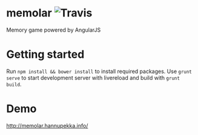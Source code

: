 memolar ![Travis](https://travis-ci.org/hannupekka/memolar.svg?branch=master)
=======

Memory game powered by AngularJS

Getting started
===============
Run `npm install && bower install` to install required packages. 
Use `grunt serve` to start development server with livereload and build with `grunt build`.

Demo
====
http://memolar.hannupekka.info/
